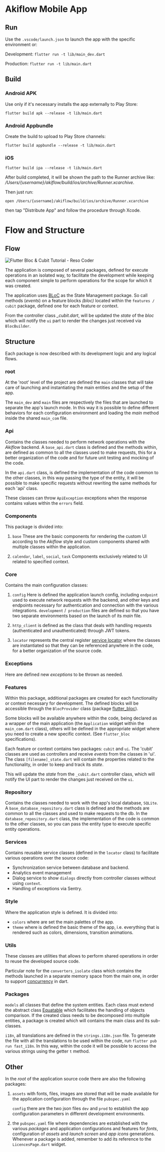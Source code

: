 
# Akiflow Mobile App

## Run

Use the `.vscode/launch.json` to launch the app with the specific environment or:

Development: `flutter run -t lib/main_dev.dart`

Production: `flutter run -t lib/main.dart`

## Build

### Android APK

Use only if it's necessary installs the app externally to Play Store:

`flutter build apk --release -t lib/main.dart`

### Android Appbundle

Create the build to upload to Play Store channels:

`flutter build appbundle --release -t lib/main.dart`

### iOS

`flutter build ipa --release -t lib/main.dart`

After build completed, it will be shown the path to the Runner archive like: */Users/{username}/akiflow/build/ios/archive/Runner.xcarchive*.

Then just run:

`open /Users/{username}/akiflow/build/ios/archive/Runner.xcarchive`

then tap "Distribute App" and follow the procedure through Xcode.

# Flow and Structure

## Flow

![Flutter Bloc & Cubit Tutorial - Reso Coder](https://i0.wp.com/resocoder.com/wp-content/uploads/2020/07/bloc_architecture_full.png?resize=778%2C195&ssl=1)

The application is composed of several packages, defined for execute operations in an isolated way, to facilitate the development while keeping each component simple to perform operations for the scope for which it was created.

The application uses [BLoC](https://github.com/felangel/bloc/tree/master/packages/flutter_bloc) as the State Management package. So call methods (*events*) on a feature blocks *(bloc)* located within the `features / cubit` package, defined one for each feature or context.

From the controller class *\_cubit.dart*, will be updated the *state* of the *bloc* which will notify the `ui` part to render the changes just received via `BlocBuilder`.

##  Structure

Each package is now described with its development logic and any logical flows.

### root

At the 'root' level of the project are defined the `main` classes that will take care of launching and instantiating the main entities and the setup of the app.

The `main_dev` and `main` files are respectively the files that are launched to separate the app's launch mode. In this way it is possible to define different behaviors for each configuration environment and loading the *main* method inside the shared `main_com` file.

### Api

Contains the classes needed to perform network operations with the *Akiflow* backend.
A `base_api.dart` class is defined and the methods within, are defined as common to all the classes used to make requests, this for a better organization of the code and for future unit testing and mocking of the code.

In the `api.dart` class, is defined the implementation of the code common to the other classes, in this way passing the type of the entity, it will be possible to make specific requests without rewriting the same methods for each 'api' class.

These classes can throw `ApiException` exceptions when the response contains values ​​within the `errors` field.

### Components

This package is divided into:
1. `base`
These are the basic components for rendering the custom UI according to the *Akiflow* style and custom components shared with multiple classes within the application.

2. `calendar`, `label`, `social`, `task`
Components exclusively related to UI related to specified context.

### Core

Contains the main configuration classes:

1. `config`
Here is defined the application launch config, including `endpoint` used to execute network requests with the backend, and other keys and endpoints necessary for authentication and connection with the various integrations. `development` /` production` files are defined so that you have two separate environments based on the launch of its *main* file.

1. `http_client` is defined as the class that deals with handling requests (authenticated and unauthenticated) through JWT tokens.

2. `locator` represents the central register [service locator](https://en.wikipedia.org/wiki/Service_locator_pattern) where the classes are instantiated so that they can be referenced anywhere in the code, for a better organization of the source code.

### Exceptions

Here are defined new *exceptions* to be thrown as needed.

### Features

Within this package, additional packages are created for each functionality or context necessary for development. The defined blocks will be accessible through the `BlocProvider` class (package [flutter_bloc](https://pub.dev/packages/flutter_bloc)).

Some blocks will be available anywhere within the code, being declared as a wrapper of the main application (the `Application` widget within the `main_com.dart` class), others will be defined in the appropriate widget where you need to create a new specific context. (See `flutter_bloc` specifications).

Each feature or context contains two packages: `cubit` and `ui`. The 'cubit' classes are used as controllers and receive *events* from the classes in 'ui'. The class `[filename]_state.dart` will contain the properties related to the functionality, in order to keep and track its *state*.

This will update the *state* from the `_cubit.dart` controller class, which will notify the UI part to render the changes just received on the `ui`.

### Repository

Contains the classes needed to work with the app's local database, `SQLite`.
A `base_database_repository.dart` class is defined and the methods are common to all the classes and used to make requests to the db.
In the `database_repository.dart` class, the implementation of the code is common to the other classes, so you can pass the entity type to execute specific entity operations.

### Services

Contains reusable service classes (defined in the `locator` class) to facilitate various operations over the source code:

- Synchronization service between database and backend.
- Analytics event management
- Dialog service to show `dialogs` directly from controller classes without using `context`.
- Handling of exceptions via Sentry.

### Style

Where the application style is defined. It is divided into:
- `colors` where are set the main palettes of the app.
- `theme` where is defined the basic theme of the app, i.e. everything that is rendered such as colors, dimensions, transition animations.

### Utils

These classes are utilities that allows to perform shared operations in order to reuse the developed source code.

Particular note for the `converters_isolate` class which contains the methods launched in a separate memory space from the main one, in order to support [concurrency](https://dart.dev/guides/language/concurrency) in dart.

### Packages

 `models` all classes that define the system entities. Each class must extend the abstract class [Equatable](https://pub.dev/packages/equatable) which facilitates the handling of objects comparison.
If the created class needs to be decomposed into multiple entities, a package is created which will contains the main class and its sub-classes.

 `i18n`, all translations are defined in the `strings.i18n.json` file.
To generate the file with all the translations to be used within the code, run `flutter pub run fast_i18n`.
In this way, within the code it will be possible to access the various strings using the getter `t` method.

## Other

In the *root* of the application source code there are also the following packages:

 1. `assets` with fonts, files, images are stored that will be made available for the application configuration through the file `pubspec.yaml`

	 `config` there are the two json files `dev` and `prod` to establish the app configuration parameters in different development environments.

 2. the `pubspec.yaml` file where dependencies are established with the various *packages* and application configurations and features for *fonts*, configuration of *assets* and *launch screen* and *app icons* generations.
 Whenever a package is added, remember to add its reference to the `LicencesPage.dart` widget.
